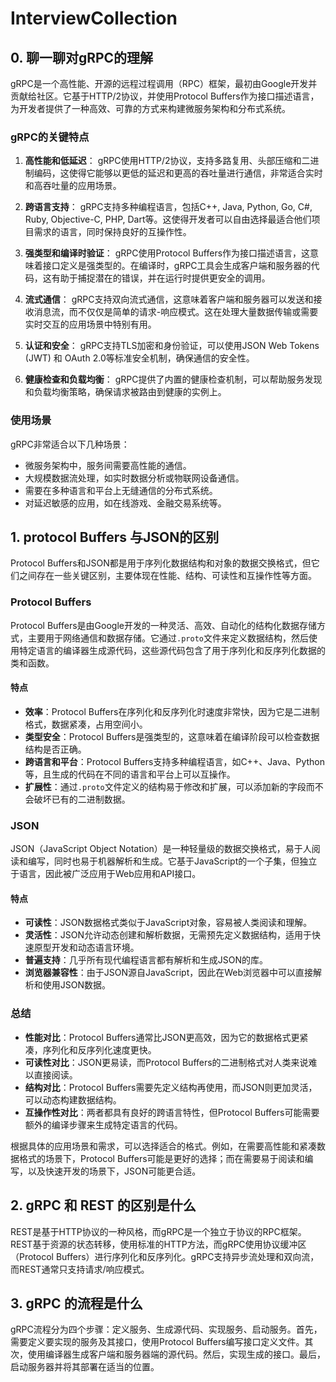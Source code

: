 # InterviewCollection

## 0. 聊一聊对gRPC的理解

gRPC是一个高性能、开源的远程过程调用（RPC）框架，最初由Google开发并贡献给社区。它基于HTTP/2协议，并使用Protocol Buffers作为接口描述语言，为开发者提供了一种高效、可靠的方式来构建微服务架构和分布式系统。

### gRPC的关键特点

1. **高性能和低延迟**：
   gRPC使用HTTP/2协议，支持多路复用、头部压缩和二进制编码，这使得它能够以更低的延迟和更高的吞吐量进行通信，非常适合实时和高吞吐量的应用场景。

2. **跨语言支持**：
   gRPC支持多种编程语言，包括C++, Java, Python, Go, C#, Ruby, Objective-C, PHP, Dart等。这使得开发者可以自由选择最适合他们项目需求的语言，同时保持良好的互操作性。

3. **强类型和编译时验证**：
   gRPC使用Protocol Buffers作为接口描述语言，这意味着接口定义是强类型的。在编译时，gRPC工具会生成客户端和服务器的代码，这有助于捕捉潜在的错误，并在运行时提供更安全的调用。

4. **流式通信**：
   gRPC支持双向流式通信，这意味着客户端和服务器可以发送和接收消息流，而不仅仅是简单的请求-响应模式。这在处理大量数据传输或需要实时交互的应用场景中特别有用。

5. **认证和安全**：
   gRPC支持TLS加密和身份验证，可以使用JSON Web Tokens (JWT) 和 OAuth 2.0等标准安全机制，确保通信的安全性。

6. **健康检查和负载均衡**：
   gRPC提供了内置的健康检查机制，可以帮助服务发现和负载均衡策略，确保请求被路由到健康的实例上。

### 使用场景

gRPC非常适合以下几种场景：
- 微服务架构中，服务间需要高性能的通信。
- 大规模数据流处理，如实时数据分析或物联网设备通信。
- 需要在多种语言和平台上无缝通信的分布式系统。
- 对延迟敏感的应用，如在线游戏、金融交易系统等。

## 1. protocol Buffers 与JSON的区别

Protocol Buffers和JSON都是用于序列化数据结构和对象的数据交换格式，但它们之间存在一些关键区别，主要体现在性能、结构、可读性和互操作性等方面。

### Protocol Buffers

Protocol Buffers是由Google开发的一种灵活、高效、自动化的结构化数据存储方式，主要用于网络通信和数据存储。它通过`.proto`文件来定义数据结构，然后使用特定语言的编译器生成源代码，这些源代码包含了用于序列化和反序列化数据的类和函数。

#### 特点
- **效率**：Protocol Buffers在序列化和反序列化时速度非常快，因为它是二进制格式，数据紧凑，占用空间小。
- **类型安全**：Protocol Buffers是强类型的，这意味着在编译阶段可以检查数据结构是否正确。
- **跨语言和平台**：Protocol Buffers支持多种编程语言，如C++、Java、Python等，且生成的代码在不同的语言和平台上可以互操作。
- **扩展性**：通过`.proto`文件定义的结构易于修改和扩展，可以添加新的字段而不会破坏已有的二进制数据。

### JSON

JSON（JavaScript Object Notation）是一种轻量级的数据交换格式，易于人阅读和编写，同时也易于机器解析和生成。它基于JavaScript的一个子集，但独立于语言，因此被广泛应用于Web应用和API接口。

#### 特点
- **可读性**：JSON数据格式类似于JavaScript对象，容易被人类阅读和理解。
- **灵活性**：JSON允许动态创建和解析数据，无需预先定义数据结构，适用于快速原型开发和动态语言环境。
- **普遍支持**：几乎所有现代编程语言都有解析和生成JSON的库。
- **浏览器兼容性**：由于JSON源自JavaScript，因此在Web浏览器中可以直接解析和使用JSON数据。

### 总结

- **性能对比**：Protocol Buffers通常比JSON更高效，因为它的数据格式更紧凑，序列化和反序列化速度更快。
- **可读性对比**：JSON更易读，而Protocol Buffers的二进制格式对人类来说难以直接阅读。
- **结构对比**：Protocol Buffers需要先定义结构再使用，而JSON则更加灵活，可以动态构建数据结构。
- **互操作性对比**：两者都具有良好的跨语言特性，但Protocol Buffers可能需要额外的编译步骤来生成特定语言的代码。

根据具体的应用场景和需求，可以选择适合的格式。例如，在需要高性能和紧凑数据格式的场景下，Protocol Buffers可能是更好的选择；而在需要易于阅读和编写，以及快速开发的场景下，JSON可能更合适。

## 2. gRPC 和 REST 的区别是什么

REST是基于HTTP协议的一种风格，而gRPC是一个独立于协议的RPC框架。REST基于资源的状态转移，使用标准的HTTP方法，而gRPC使用协议缓冲区（Protocol Buffers）进行序列化和反序列化。gRPC支持异步流处理和双向流，而REST通常只支持请求/响应模式。

## 3. gRPC 的流程是什么

gRPC流程分为四个步骤：定义服务、生成源代码、实现服务、启动服务。首先，需要定义要实现的服务及其接口，使用Protocol Buffers编写接口定义文件。其次，使用编译器生成客户端和服务器端的源代码。然后，实现生成的接口。最后，启动服务器并将其部署在适当的位置。


